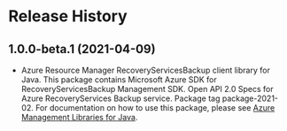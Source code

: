 # Release History

## 1.0.0-beta.1 (2021-04-09)

- Azure Resource Manager RecoveryServicesBackup client library for Java. This package contains Microsoft Azure SDK for RecoveryServicesBackup Management SDK. Open API 2.0 Specs for Azure RecoveryServices Backup service. Package tag package-2021-02. For documentation on how to use this package, please see [Azure Management Libraries for Java](https://aka.ms/azsdk/java/mgmt).
